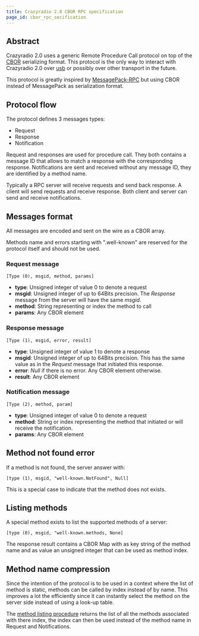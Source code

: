 ```yaml
---
title: Crazyradio 2.0 CBOR RPC specification
page_id: cbor_rpc_secification
---
```


## Abstract

Crazyradio 2.0 uses a generic Remote Procedure Call protocol on top of the [CBOR] serializing format.
This protocol is the only way to interact with Crazyradio 2.0 over [usb](usb-protocol.md) or possibly over other
transport in the future.

This protocol is greatly inspired by [MessagePack-RPC] but using CBOR instead of MessagePack as serialization format.

## Protocol flow

The protocol defines 3 messages types:
 - Request
 - Response
 - Notification

Request and responses are used for procedure call. They both contains a message ID that allows to match a response with
the corresponding response. Notifications are sent and received without any message ID, they are identified by a
method name.

Typically a RPC server will receive requests and send back response. A client will send requests and receive response.
Both client and server can send and receive notifications.

## Messages format

All messages are encoded and sent on the wire as a CBOR array.

Methods name and errors starting with ".well-known" are reserved for the protocol itself and should not be used.

### Request message

    [Type (0), msgid, method, params]

 - **type**: Unsigned integer of value 0 to denote a request
 - **msgid**: Unsigned integer of up to 64Bits precision. The *Response* message from the server will have the same *msgid*.
 - **method**: String representing or index the method to call
 - **params**: Any CBOR element

### Response message

    [Type (1), msgid, error, result]

 - **type**: Unsigned integer of value 1 to denote a response
 - **msgid**: Unsigned integer of up to 64Bits precision. This has the same value as in the *Request* message that initiated this response.
 - **error**: *Null* if there is no error. Any CBOR element otherwise.
 - **result**: Any CBOR element

### Notification message

    [Type (2), method, param]

 - **type**: Unsigned integer of value 0 to denote a request
 - **method**: String or index representing the method that initiated or will receive the notification.
 - **params**: Any CBOR element

## Method not found error

If a method is not found, the server answer with:

    [type (1), msgid, "well-known.NotFound", Null]

This is a special case to indicate that the method does not exists.

## Listing methods

A special method exists to list the supported methods of a server:

    [type (0), msgid, "well-known.methods, None]

The response result contains a CBOR Map with as key string of the method name and as value an unsigned integer that can be
used as method index.

## Method name compression

Since the intention of the protocol is to be used in a context where the list of method is static, methods can be called
by index instead of by name. This improves a lot the efficiently since it can instantly select the method on the server
side instead of using a look-up table.

The [method listing procedure](#listing-methods) returns the list of all the methods associated with there index, the
index can then be used instead of the method name in Request and Notifications.

[CBOR]: https://cbor.io/
[MessagePack-RPC]: https://github.com/msgpack-rpc/msgpack-rpc/blob/master/spec.md
